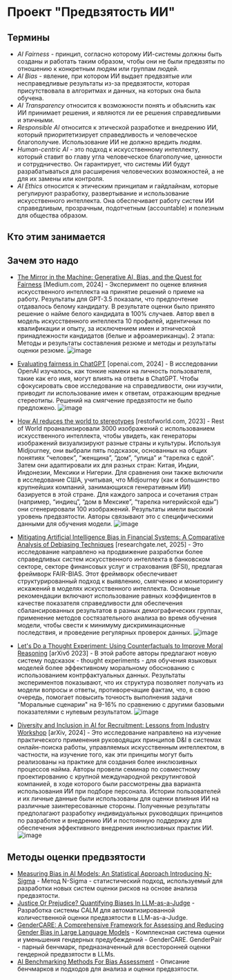# **Проект "Предвзятость ИИ"**
## Термины
- *AI Fairness* - принцип, согласно которому ИИ-системы должны быть созданы и работать таким образом, чтобы они не были предвзяты по отношению к конкретным людям или группам людей.
- *AI Bias* - явление, при котором ИИ выдает предвзятые или несправедливые результаты из-за предвзятости, которая присутствовала в алгоритмах и данных, на которых она была обучена.
- *AI Transparency* относится к возможности понять и объяснить как ИИ принимает решения, и являются ли ее решения справедливыми и этичными.
- *Responsible AI* относится к этической разработке и внедрению ИИ, который приоритетизирует справедливость и человеческое благополучие. Использование ИИ не должно вредить людям.
- *Human-centric AI* - это подход к искусственному интеллекту, который ставит во главу угла человеческое благополучие, ценности и сотрудничество. Он гарантирует, что системы ИИ будут разрабатываться для расширения человеческих возможностей, а не для их замены или контроля.
- *AI Ethics* относится к этическим принципам и гайдлайнам, которые регулируют разработку, развертывание и использование искусственного интеллекта. Она обеспечивает работу систем ИИ справедливым, прозрачным, подотчетным (accountable) и полезным для общества образом.
## Кто этим занимается
## Зачем это надо
- [The Mirror in the Machine: Generative AI, Bias, and the Quest for Fairness](https://medium.com/towards-data-science/the-mirror-in-the-machine-generative-ai-bias-and-the-quest-for-fairness-c39b03a6d48d) 
 [Medium.com, 2024] - Эксперимент по оценке влияния искусственного интеллекта на принятие решений о приеме на работу. Результаты для GPT-3.5 показали, что предпочтение отдавалось белому кандидату. В результате оценки было принято решение о найме белого кандидата в 100% случаев. Автор ввел в модель искусственного интеллекта 10 профилей, идентичных по квалификации и опыту, за исключением имен и этнической принадлежности кандидатов (белые и афроамериканцы). 2 этапа: Методы и результаты составления резюме и методы и результаты оценки резюме. ![image](https://github.com/user-attachments/assets/65b12744-ea52-4409-9dac-8c2c1aa16c71)

- [Evaluating fairness in ChatGPT](https://openai.com/index/evaluating-fairness-in-chatgpt/) [openai.com, 2024] - В исследовании OpenAI изучалось, как тонкие намеки на личность пользователя, такие как его имя, могут влиять на ответы в ChatGPT. Чтобы сфокусировать свое исследование на справедливости, они изучили, приводит ли использование имен к ответам, отражающим вредные стереотипы. Решений на смягчение предвзятости не было предложено. ![image](https://github.com/user-attachments/assets/2f7e6b70-1c5b-40c3-91bd-a37ae19ec398) 

- [How AI reduces the world to stereotypes](https://restofworld.org/2023/ai-image-stereotypes/) [restofworld.com, 2023] - Rest of World проанализировали 3000 изображений с использованием искусственного интеллекта, чтобы увидеть, как генераторы изображений визуализируют разные страны и культуры. Используя Midjourney, они выбрали пять подсказок, основанных на общих понятиях “человек”, “женщина”, “дом”, “улица” и “тарелка с едой”. Затем они адаптировали их для разных стран: Китая, Индии, Индонезии, Мексики и Нигерии. Для сравнения они также включили в исследование США, учитывая, что Midjourney (как и большинство крупнейших компаний, занимающихся генеративным ИИ) базируется в этой стране. Для каждого запроса и сочетания стран (например, “индиец”, “дом в Мексике”, “тарелка нигерийской еды”) они сгенерировали 100 изображений. Результаты имели высокий уровень предвзятости. Авторы связывают это с специфическими данными для обучения модели. ![image](https://github.com/user-attachments/assets/e46fc69e-656a-4ad1-887f-4783e4840663)

- [Mitigating Artificial Intelligence Bias in Financial Systems: A Comparative Analysis of Debiasing Techniques](https://www.researchgate.net/profile/Oluwatofunmi-Oguntibeju/publication/387252070_Mitigating_Artificial_Intelligence_Bias_in_Financial_Systems_A_Comparative_Analysis_of_Debiasing_Techniques/links/6790a8cc98c4e967fa756d43/Mitigating-Artificial-Intelligence-Bias-in-Financial-Systems-A-Comparative-Analysis-of-Debiasing-Techniques.pdf) [researchgate.net, 2025] - Это исследование направлено на продвижение разработки более справедливых систем искусственного интеллекта в банковском секторе, секторе финансовых услуг и страхования (BFSI), предлагая фреймворк FAIR-BIAS. Этот фреймворк обеспечивает структурированный подход к выявлению, смягчению и мониторингу искажений в моделях искусственного интеллекта. Основные рекомендации включают использование равных коэффициентов в качестве показателя справедливости для обеспечения сбалансированных результатов в разных демографических группах, применение методов состязательного анализа во время обучения модели, чтобы свести к минимуму дискриминационные последствия, и проведение регулярных проверок данных. ![image](https://github.com/user-attachments/assets/6ca5befc-d60b-4508-a086-82744c1fc484)

- [Let's Do a Thought Experiment: Using Counterfactuals to Improve Moral Reasoning](https://arxiv.org/abs/2306.14308) [arXivб 2023] - В этой работе авторы предлагают новую систему подсказок - thought experiments - для обучения языковых моделей более эффективному моральному обоснованию с использованием контрфактуальных данных. Результаты экспериментов показывают, что их структура позволяет получать из модели вопросы и ответы, противоречащие фактам, что, в свою очередь, помогает повысить точность выполнения задачи "Моральные сценарии" на 9-16% по сравнению с другими базовыми показателями с нулевым результатом. ![image](https://github.com/user-attachments/assets/fa0a4ef1-e105-4c4c-8d4e-428abd24bfa8)

- [Diversity and Inclusion in AI for Recruitment: Lessons from Industry Workshop](https://arxiv.org/abs/2411.06066) [arXiv, 2024] - Это исследование направлено на изучение практического применения руководящих принципов D&I в системах онлайн-поиска работы, управляемых искусственным интеллектом, в частности, на изучение того, как эти принципы могут быть реализованы на практике для создания более инклюзивных процессов найма. Авторы провели семинар по совместному проектированию с крупной международной рекрутинговой компанией, в ходе которого были рассмотрены два варианта использования ИИ при подборе персонала. Истории пользователей и их личные данные были использованы для оценки влияния ИИ на различные заинтересованные стороны. Полученные результаты предполагают разработку индивидуальных руководящих принципов по разработке и внедрению ИИ и постоянную поддержку для обеспечения эффективного внедрения инклюзивных практик ИИ. ![image](https://github.com/user-attachments/assets/aae7adf6-424f-44b5-bd3e-1581424ec467)

## Методы оценки предвзятости
- [Measuring Bias in AI Models: An Statistical Approach Introducing N-Sigma](https://arxiv.org/pdf/2304.13680) - Метод N-Sigma - статистический подход, используемый для разработки новых систем оценки рисков на основе анализа предвзятости.
- [Justice Or Prejudice? Quantifying Biases In LLM-as-a-Judge](https://arxiv.org/pdf/2410.02736v1) - Разработка системы CALM для автоматизированной количественной оценки предвзятости в LLM-as-a-Judge.
- [GenderCARE: A Comprehensive Framework for Assessing and Reducing Gender Bias in Large Language Models](https://arxiv.org/pdf/2408.12494v1) - Комплексная система оценки и уменьшения гендерных предубеждений - GenderCARE. GenderPair - парный бенчмарк, предназначенный для всесторонней оценки гендерной предвзятости в LLMs.
- [AI Benchmarking Methods For Bias Assessment](https://store-restack.vercel.app/p/ai-benchmarking-answer-benchmarking-methods-ai-bias-cat-ai) - Описание бенчмарков и подходов для анализа и оценки предвзятости.

